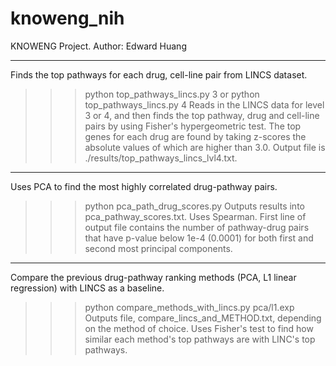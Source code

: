 # knoweng_nih
KNOWENG Project.
Author: Edward Huang

______________________________________
Finds the top pathways for each drug, cell-line pair from LINCS dataset.
>>> python top_pathways_lincs.py 3
or
>>> python top_pathways_lincs.py 4
Reads in the LINCS data for level 3 or 4, and then finds the top pathway, drug
and cell-line pairs by using Fisher's hypergeometric test. The top genes for
each drug are found by taking z-scores the absolute values of which are higher
than 3.0. Output file is ./results/top_pathways_lincs_lvl4.txt.

______________________________________
Uses PCA to find the most highly correlated drug-pathway pairs.
>>> python pca_path_drug_scores.py
Outputs results into pca_pathway_scores.txt.
Uses Spearman. First line of output file contains the number of pathway-drug
pairs that have p-value below 1e-4 (0.0001) for both first and second most
principal components.

______________________________________
Compare the previous drug-pathway ranking methods (PCA, L1 linear regression)
with LINCS as a baseline.
>>> python compare_methods_with_lincs.py pca/l1.exp
Outputs file, compare_lincs_and_METHOD.txt, depending on the method of choice. 
Uses Fisher's test to find how similar each method's top pathways are with
LINC's top pathways.